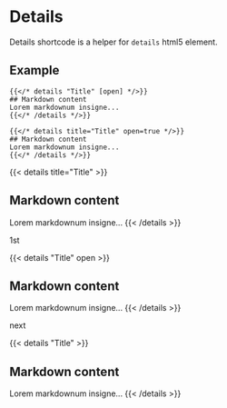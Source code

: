 # Details

Details shortcode is a helper for `details` html5 element. 

## Example
```tpl
{{</* details "Title" [open] */>}}
## Markdown content
Lorem markdownum insigne...
{{</* /details */>}}
```

```tpl
{{</* details title="Title" open=true */>}}
## Markdown content
Lorem markdownum insigne...
{{</* /details */>}}
```

{{< details title="Title" >}}
## Markdown content
Lorem markdownum insigne...
{{< /details >}}

1st

{{< details "Title" open >}}
## Markdown content
Lorem markdownum insigne...
{{< /details >}}

next 

{{< details "Title"  >}}
## Markdown content
Lorem markdownum insigne...
{{< /details >}}
